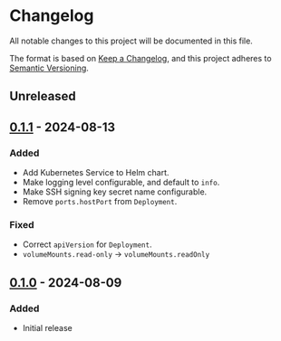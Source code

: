 # Changelog

All notable changes to this project will be documented in this file.

The format is based on [Keep a Changelog](https://keepachangelog.com/en/1.0.0/), and this project adheres to [Semantic Versioning](https://semver.org/spec/v2.0.0.html).

## Unreleased

## [0.1.1] - 2024-08-13
### Added
- Add Kubernetes Service to Helm chart.
- Make logging level configurable, and default to `info`.
- Make SSH signing key secret name configurable.
- Remove `ports.hostPort` from `Deployment`.

### Fixed
- Correct `apiVersion` for `Deployment`.
- `volumeMounts.read-only` → `volumeMounts.readOnly`

## [0.1.0] - 2024-08-09
### Added
- Initial release

[0.1.1]: https://github.com/isambard-sc/conch/releases/tag/0.1.1
[0.1.0]: https://github.com/isambard-sc/conch/releases/tag/0.1.0
